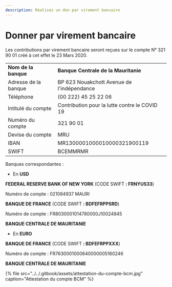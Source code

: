 ```yaml
---
description: Réalisez un don par virement bancaire
---
```


# Donner par virement bancaire

Les contributions par virement bancaire seront reçues sur le compte N° 321 90 01 créé à cet effet le 23 Mars 2020.

|   |   |
| :--- | :--- |
| **Nom de la banque** | **Banque Centrale de la Mauritanie** |
| Adresse de la banque | BP 623 Nouakchott Avenue de l'indépendance |
| Téléphone | \(00 222\) 45 25 22 06 |
| Intitulé du compte | Contribution pour la lutte contre le COVID 19 |
| Numéro du compte | 321 90 01 |
| Devise du compte | MRU |
| IBAN | MR1300001000010000321900119 |
| SWIFT | BCEMMRMR |



Banques correspondantes : 

* En **USD** 

**FEDERAL RESERVE BANK OF NEW YORK**  \(CODE SWIFT **: FRNYUS33**\)

Numéro de compte : 021084937 MAURI

**BANQUE DE FRANCE**  \(CODE SWIFT **: BDFEFRPPSRD**\)

Numéro de compte : FR8030001014780000J10024845

**BANQUE CENTRALE DE MAURITANIE**

* En **EURO** 

**BANQUE DE FRANCE**  \(CODE SWIFT **: BDFEFRPPXXX**\)

Numéro de compte : FR7630001000640000005160246 

**BANQUE CENTRALE DE MAURITANIE**

{% file src="../../.gitbook/assets/attestation-du-compte-bcm.jpg" caption="Attestation du compte BCM" %}

